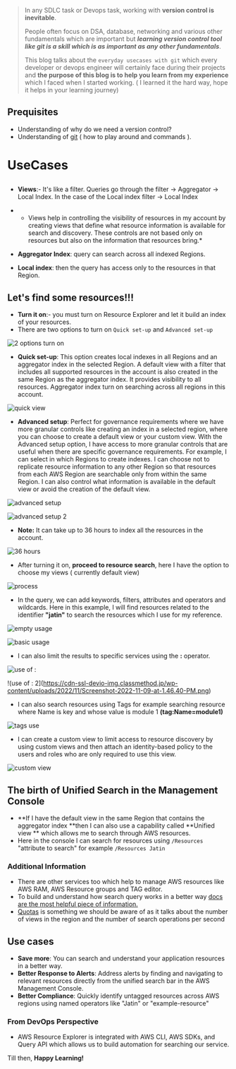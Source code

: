 > In any SDLC task or Devops task, working with **version control is inevitable**.
>
> People often focus on DSA, database, networking and various other fundamentals which are important but ***learning version control tool like git is a skill which is as important as any other fundamentals***.
>
> This blog talks about the `everyday usecases with git` which every developer or devops engineer will certainly face during their projects and **the purpose of this blog is to help you learn from my experience** which I faced when  I started working. ( I learned it the hard way, hope it helps in your learning journey)
>
>

## Prequisites

- Understanding of why do we need a version control?
- Understanding of [git](https://git-scm.com) ( how to play around and commands ).


# UseCases

##

- **Views**:- It's like a filter. Queries go through the filter -> Aggregator -> Local Index. In the case of the Local index
filter -> Local Index

- * Views help in controlling the visibility of resources in my account by creating views that define what resource information is available for search and discovery. These controls are not based only on resources but also on the information that resources bring.*
- **Aggregator Index**: query can search across all indexed Regions.
- **Local index**: then the query has access only to the resources in that Region.

## Let's find some resources!!!

- **Turn it on**:- you must turn on Resource Explorer and let it build an index of your resources.
- There are two options to turn on `Quick set-up` and `Advanced set-up`

![2 options turn on](https://cdn-ssl-devio-img.classmethod.jp/wp-content/uploads/2022/11/Screenshot-2022-11-09-at-1.34.00-PM.png)

- **Quick set-up**: This option creates local indexes in all Regions and an aggregator index in the selected Region. A default view with a filter that includes all supported resources in the account is also created in the same Region as the aggregator index. It provides visibility to all resources. Aggregator index turn on searching across all regions in this account.

![quick view](https://cdn-ssl-devio-img.classmethod.jp/wp-content/uploads/2022/11/Screenshot-2022-11-09-at-1.35.06-PM.png)
- **Advanced setup**: Perfect for governance requirements where we have more granular controls like creating an index in a selected region, where you can choose to create a default view or your custom view. With the Advanced setup option, I have access to more granular controls that are useful when there are specific governance requirements. For example, I can select in which Regions to create indexes. I can choose not to replicate resource information to any other Region so that resources from each AWS Region are searchable only from within the same Region. I can also control what information is available in the default view or avoid the creation of the default view.

![advanced setup](https://cdn-ssl-devio-img.classmethod.jp/wp-content/uploads/2022/11/Screenshot-2022-11-09-at-1.36.40-PM.png)

![advanced setup 2](https://cdn-ssl-devio-img.classmethod.jp/wp-content/uploads/2022/11/Screenshot-2022-11-09-at-1.36.51-PM.png)

- **Note:** It can take up to 36 hours to index all the resources in the account.

![36 hours](https://cdn-ssl-devio-img.classmethod.jp/wp-content/uploads/2022/11/Screenshot-2022-11-09-at-1.37.37-PM.png)

- After turning it on, **proceed to resource search**, here I have the option to choose my views ( currently default view)

![process](https://cdn-ssl-devio-img.classmethod.jp/wp-content/uploads/2022/11/Screenshot-2022-11-09-at-1.39.09-PM.png)
- In the query, we can add keywords, filters, attributes and operators and wildcards. Here in this example, I will find resources related to the identifier **"jatin"** to search the resources which I use for my reference.

![empty usage](https://cdn-ssl-devio-img.classmethod.jp/wp-content/uploads/2022/11/Screenshot-2022-11-09-at-1.41.01-PM.png)

![basic usage](https://cdn-ssl-devio-img.classmethod.jp/wp-content/uploads/2022/11/Screenshot-2022-11-09-at-1.44.54-PM.png)

- I can also limit the results to specific services using the **:** operator.

![use of :](https://cdn-ssl-devio-img.classmethod.jp/wp-content/uploads/2022/11/Screenshot-2022-11-09-at-1.47.30-PM.png)

!(use of : 2](https://cdn-ssl-devio-img.classmethod.jp/wp-content/uploads/2022/11/Screenshot-2022-11-09-at-1.46.40-PM.png)

- I can also search resources using Tags for example searching resource where Name is key and whose value is module 1 **(tag:Name=module1)**

![tags use](https://cdn-ssl-devio-img.classmethod.jp/wp-content/uploads/2022/11/Screenshot-2022-11-09-at-1.51.04-PM.png)

- I can create a custom view to limit access to resource discovery by using custom views and then attach an identity-based policy to the users and roles who are only required to use this view.

![custom view](https://cdn-ssl-devio-img.classmethod.jp/wp-content/uploads/2022/11/Screenshot-2022-11-09-at-1.54.49-PM.png)

## The birth of Unified Search in the Management Console

- **If I have the default view in the same Region that contains the aggregator index **then I can also use a capability called **Unified view ** which allows me to search through AWS resources.
- Here in the console I can search for resources using `/Resources` "attribute to search" for example `/Resources Jatin`



### Additional Information

- There are other services too which help to manage AWS resources like AWS RAM, AWS Resource groups and TAG editor.
- To build and understand how  search query works in a better way [docs are the most helpful piece of information.](https://docs.aws.amazon.com/resource-explorer/latest/userguide/using-search-query-syntax.html)
- [Quotas](https://docs.aws.amazon.com/resource-explorer/latest/userguide/quotas.html) is something we should be aware of as it talks about the number of views in the region and the number of search operations per second


## Use cases

- **Save more**: You can search and understand your application resources in a better way.
- **Better Response to Alerts**: Address alerts by finding and navigating to relevant resources directly from the unified search bar in the AWS Management Console.
- **Better Compliance**: Quickly identify untagged resources across AWS regions using named operators like "Jatin" or "example-resource"

### From DevOps Perspective

- AWS Resource Explorer is integrated with AWS CLI, AWS SDKs, and Query API which allows us to build automation for searching our service.

Till then, **Happy Learning!**